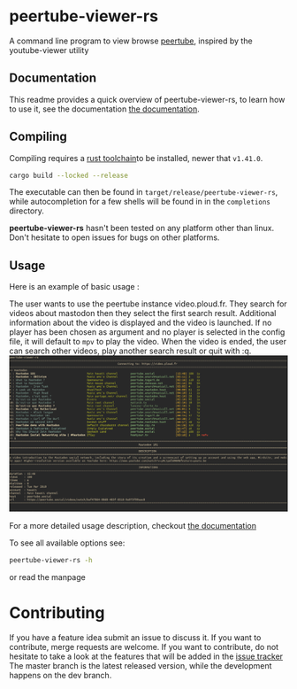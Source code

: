 peertube-viewer-rs
===

A command line program to view browse [peertube](https://joinpeertube.org), inspired by the youtube-viewer utility

Documentation
---

This readme provides a quick overview of peertube-viewer-rs, to learn how to use it, see the documentation [the documentation](https://sostheneguedon.gitlab.io/peertube-viewer-rs/peertube-viewer-rs.html).

Compiling
---

Compiling requires a [rust toolchain](https://www.rust-lang.org/tools/install)to be installed, newer that `v1.41.0`.

```bash
cargo build --locked --release
```

The executable can then be found in `target/release/peertube-viewer-rs`, while autocompletion for a few shells will be found in in the `completions` directory.

**peertube-viewer-rs** hasn't been tested on any platform other than linux.
Don't hesitate to open issues for bugs on other platforms.

Usage
---
Here is an example of basic usage :

The user wants to use the peertube instance video.ploud.fr. They search for videos about mastodon then they select the first search result. Additional information about the video is displayed and the video is launched. If no player has been chosen as argument and no player is selected in the config file, it will default to `mpv` to play the video. When the video is ended, the user can search other videos, play another search result or quit with :q.
![Screenshot of basic usage](docs/src/screenshots/screenshot.png?raw=true "Exemple usage")

For a more detailed usage description, checkout [the documentation](https://sostheneguedon.gitlab.io/peertube-viewer-rs/peertube-viewer-rs.html)

To see all available options see:
```bash
peertube-viewer-rs -h
```
or read the manpage


Contributing
===

If you have a feature idea submit an issue to discuss it.
If you want to contribute, merge requests are welcome.
If you want to contribute, do not hesitate to take a look at the features that will be added in the [issue tracker](Ahttps://gitlab.com/SostheneGuedon/peertube-viewer-rs/-/issues?label_name%5B%5D=Feature)
The master branch is the latest released version, while the development happens on the dev branch.

